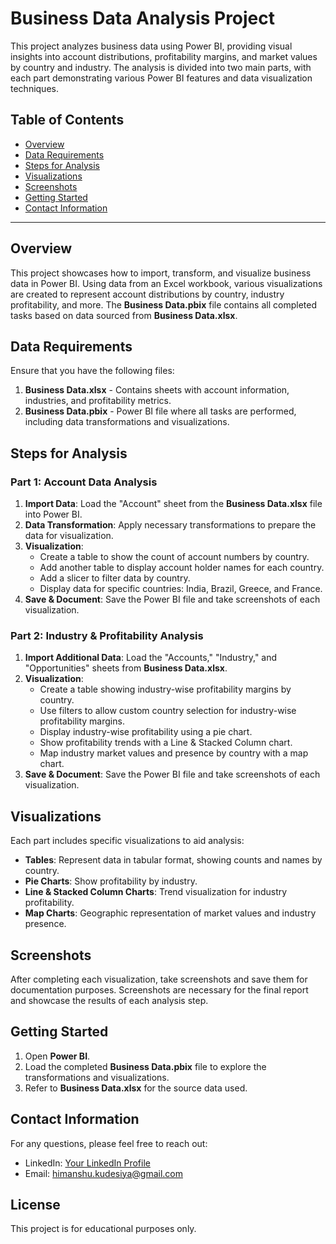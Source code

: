 # Business Data Analysis Project

This project analyzes business data using Power BI, providing visual insights into account distributions, profitability margins, and market values by country and industry. The analysis is divided into two main parts, with each part demonstrating various Power BI features and data visualization techniques.

## Table of Contents
- [Overview](#overview)
- [Data Requirements](#data-requirements)
- [Steps for Analysis](#steps-for-analysis)
- [Visualizations](#visualizations)
- [Screenshots](#screenshots)
- [Getting Started](#getting-started)
- [Contact Information](#contact-information)

---

## Overview

This project showcases how to import, transform, and visualize business data in Power BI. Using data from an Excel workbook, various visualizations are created to represent account distributions by country, industry profitability, and more. The **Business Data.pbix** file contains all completed tasks based on data sourced from **Business Data.xlsx**.

## Data Requirements

Ensure that you have the following files:
1. **Business Data.xlsx** - Contains sheets with account information, industries, and profitability metrics.
2. **Business Data.pbix** - Power BI file where all tasks are performed, including data transformations and visualizations.

## Steps for Analysis

### Part 1: Account Data Analysis

1. **Import Data**: Load the "Account" sheet from the **Business Data.xlsx** file into Power BI.
2. **Data Transformation**: Apply necessary transformations to prepare the data for visualization.
3. **Visualization**:
   - Create a table to show the count of account numbers by country.
   - Add another table to display account holder names for each country.
   - Add a slicer to filter data by country.
   - Display data for specific countries: India, Brazil, Greece, and France.
4. **Save & Document**: Save the Power BI file and take screenshots of each visualization.

### Part 2: Industry & Profitability Analysis

1. **Import Additional Data**: Load the "Accounts," "Industry," and "Opportunities" sheets from **Business Data.xlsx**.
2. **Visualization**:
   - Create a table showing industry-wise profitability margins by country.
   - Use filters to allow custom country selection for industry-wise profitability margins.
   - Display industry-wise profitability using a pie chart.
   - Show profitability trends with a Line & Stacked Column chart.
   - Map industry market values and presence by country with a map chart.
3. **Save & Document**: Save the Power BI file and take screenshots of each visualization.

## Visualizations

Each part includes specific visualizations to aid analysis:

- **Tables**: Represent data in tabular format, showing counts and names by country.
- **Pie Charts**: Show profitability by industry.
- **Line & Stacked Column Charts**: Trend visualization for industry profitability.
- **Map Charts**: Geographic representation of market values and industry presence.

## Screenshots

After completing each visualization, take screenshots and save them for documentation purposes. Screenshots are necessary for the final report and showcase the results of each analysis step.

## Getting Started

1. Open **Power BI**.
2. Load the completed **Business Data.pbix** file to explore the transformations and visualizations.
3. Refer to **Business Data.xlsx** for the source data used.

## Contact Information

For any questions, please feel free to reach out:

- LinkedIn: [Your LinkedIn Profile](https://www.linkedin.com/in/himanshu-kudesiya)
- Email: himanshu.kudesiya@gmail.com

## License

This project is for educational purposes only.
